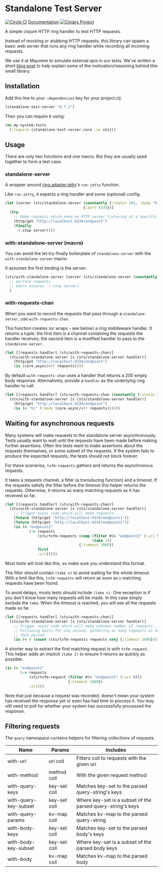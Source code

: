 # Standalone Test Server

[![Circle CI](https://circleci.com/gh/Mayvenn/standalone-test-server.svg?style=svg&circle-token=599f432978d381e2614f42ed892267b45dde78d9)](https://circleci.com/gh/Mayvenn/standalone-test-server) [Documentation](http://mayvenn.github.io/standalone-test-server/standalone-test-server.core.html) [![Clojars Project](https://img.shields.io/clojars/v/standalone-test-server.svg)](https://clojars.org/standalone-test-server)

A simple clojure HTTP ring handler to test HTTP requests.

Instead of mocking or stubbing HTTP requests, this library can spawn a basic web
server that runs any ring handler while recording all incoming requests.

We use it at Mayvenn to simulate external apis in our tests. We've written a
short [blog post](http://engineering.mayvenn.com/2015/06/26/Testing-External-HTTP-Requests/) to
help explain some of the motivation/reasoning behind this small library.

## Installation

Add this line to your `:dependencies` key for your project.clj:

```clojure
[standalone-test-server "0.7.1"]
```

Then you can require it using:

```clojure
(ns my-system.tests
  (:require [standalone-test-server.core :as sts]))
```

## Usage

There are only two functions and one macro. But they are usually used together
to form a test case.

### standalone-server

A wrapper around [ring.adapter.jetty](https://github.com/ring-clojure/ring/tree/master/ring-jetty-adapter)'s
`run-jetty` function.

Like `run-jetty`, it expects a ring handler and some (optional) config.

```clojure
(let [server (sts/standalone-server (constantly {:status 201, :body "hi"})
                                    {:port 4334})]
  (try
    ;; Make requests which need an HTTP server listening at a specific port
    (http/get "http://localhost:4334/endpoint")
    (finally
      (.stop server))))
```

### with-standalone-server (macro)

You can avoid the let-try-finally boilerplate of `standalone-server` with the
`with-standalone-server` macro.

It assumes the first binding is the server:

```clojure
(sts/with-standalone-server [server (sts/standalone-server (constantly {:status 201, :body "hi"}))]
  ;; perform requests
  ;; macro ensures `(.stop server)`
  )
```

### with-requests-chan

When you want to record the requests that pass through a `standalone-server`,
use `with-requests-chan`.

This function creates (or wraps - see below) a ring middleware handler. It
returns a tuple: the first item is a channel containing the requests the handler
receives; the second item is a modified handler to pass to the
`standalone-server`.

```clojure
(let [[requests handler] (sts/with-requests-chan)]
  (sts/with-standalone-server [s (sts/standalone-server handler)]
    (http/get "http://localhost:4334/endpoint")
    (is (core.async/<!! requests))))
```

By default `with-requests-chan` uses a handler that returns a 200 empty body
response. Alternatively, provide a `handler` as the underlying ring handler to
call.

```clojure
(let [[requests handler] (sts/with-requests-chan (constantly {:status 201, :body "hi"}))]
  (sts/with-standalone-server [s (sts/standalone-server handler)]
    (http/get "http://localhost:4334/endpoint")
    (is (= "hi" (:body (core.async/<!! requests))))))
```

## Waiting for asynchronous requests

Many systems will make requests to the standalone server asynchronously. Tests
usually want to wait until the requests have been made before making further
assertions. Often the tests want to make assertions about the requests
themselves, or some subset of the requests. If the system fails to produce the
expected requests, the tests should not block forever.

For these scenarios, `txfm-requests` gathers and returns the asynchronous requests.

It takes a requests channel, a filter (a transducing function) and a timeout. If
the requests satisfy the filter before the timeout this helper returns the
requests. Otherwise, it returns as many matching requests as it has received so
far.

```clojure
(let [[requests handler] (sts/with-requests-chan)]
  (sts/with-standalone-server [s (sts/standalone-server handler)]
    ;; Trigger async code which will make requests...
    (future (http/get "http://localhost:4334/endpoint1"))
    (future (http/get "http://localhost:4334/endpoint2"))
    (is (= "endpoint2"
           (-> requests
               (sts/txfm-requests (comp (filter #(= "endpoint2" (:uri %)))
                                        (take 1))
                                  {:timeout 1000})
               first
               :uri)))))
```

Most tests will look like this, so make sure you understand this format.

The filter should contain `(take n)` to avoid waiting for the whole timeout.
With a limit like this, `txfm-requests` will return as soon as `n` matching
requests have been found.

To avoid delays, mosts tests should include `(take n)`. One exception is if you
don't know how many requests will be made. In this case simply exclude the
`take`. When the timeout is reached, you will see all the requests made so far.

```clojure
(let [[requests handler] (sts/with-requests-chan)]
  (sts/with-standalone-server [s (sts/standalone-server handler)]
    ;; Trigger async code which will make unknown number of requests...
    ;; Following waits for one second, gathering as many requests as happen in
    ;; that period.
    (is (< 0 (count (sts/txfm-requests requests conj {:timeout 1000}))))))
```

A shorter way to extract the first matching request is with `txfm-request`. This
helper adds an implicit `(take 1)` to ensure it returns as quickly as possible.

```clojure
(is (= "endpoint2"
       (-> requests
           (sts/txfm-request (filter #(= "endpoint2" (:uri %)))
                             {:timeout 1000})
           :uri)))
```

Note that just because a request was recorded, doesn't mean your system has
received the response yet or even has had time to process it. You may still need
to poll for whether your system has successfully processed the response.

## Filtering requests

The `query` namespace contains helpers for filtering collections of requests.

| Name                  | Params       | Includes                                                      |
| --------------------- | ------------ | ------------------------------------------------------------- |
| with-uri              | uri coll     | Filters coll to requests with the given uri                   |
| with-method           | method coll  | With the given request method                                 |
| with-query-keys       | key-set coll | Matches key-set to the parsed query-string's keys             |
| with-query-key-subset | key-set coll | Where key-set is a subset of the parsed query-string's keys   |
| with-query-params     | kv-map coll  | Matches kv-map to the parsed query-string                     |
| with-body-keys        | key-set coll | Matches key-set to the parsed body's keys                     |
| with-body-key-subset  | key-set coll | Where key-set is a subset of the parsed body keys             |
| with-body             | kv-map coll  | Matches kv-map to the parsed body                             |
